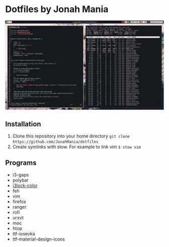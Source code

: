 # Dotfiles by Jonah Mania

![htop](screenshots/archeyMarch.jpg)

## Installation
1. Clone this repository into your home directory `git clone https://github.com/JonahMania/dotfiles`
2. Create symlinks with stow. For example to link vim `$ stow vim`

## Programs
* i3-gaps
* polybar
* [i3lock-color](https://aur.archlinux.org/packages/i3lock-color/)
* feh
* vim
* firefox
* ranger
* rofi
* urxvt
* moc
* htop
* ttf-iosevka
* ttf-material-design-icons
